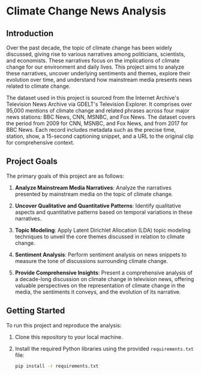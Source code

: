 # Climate Change News Analysis

## Introduction

Over the past decade, the topic of climate change has been widely discussed, giving rise to various narratives among politicians, scientists, and economists. These narratives focus on the implications of climate change for our environment and daily lives. This project aims to analyze these narratives, uncover underlying sentiments and themes, explore their evolution over time, and understand how mainstream media presents news related to climate change.

The dataset used in this project is sourced from the Internet Archive's Television News Archive via GDELT's Television Explorer. It comprises over 95,000 mentions of climate change and related phrases across four major news stations: BBC News, CNN, MSNBC, and Fox News. The dataset covers the period from 2009 for CNN, MSNBC, and Fox News, and from 2017 for BBC News. Each record includes metadata such as the precise time, station, show, a 15-second captioning snippet, and a URL to the original clip for comprehensive context.

## Project Goals

The primary goals of this project are as follows:

1. **Analyze Mainstream Media Narratives**: Analyze the narratives presented by mainstream media on the topic of climate change.

2. **Uncover Qualitative and Quantitative Patterns**: Identify qualitative aspects and quantitative patterns based on temporal variations in these narratives.

3. **Topic Modeling**: Apply Latent Dirichlet Allocation (LDA) topic modeling techniques to unveil the core themes discussed in relation to climate change.

4. **Sentiment Analysis**: Perform sentiment analysis on news snippets to measure the tone of discussions surrounding climate change.

5. **Provide Comprehensive Insights**: Present a comprehensive analysis of a decade-long discussion on climate change in television news, offering valuable perspectives on the representation of climate change in the media, the sentiments it conveys, and the evolution of its narrative.

## Getting Started

To run this project and reproduce the analysis:

1. Clone this repository to your local machine.

2. Install the required Python libraries using the provided `requirements.txt` file:
   ```bash
   pip install -r requirements.txt
